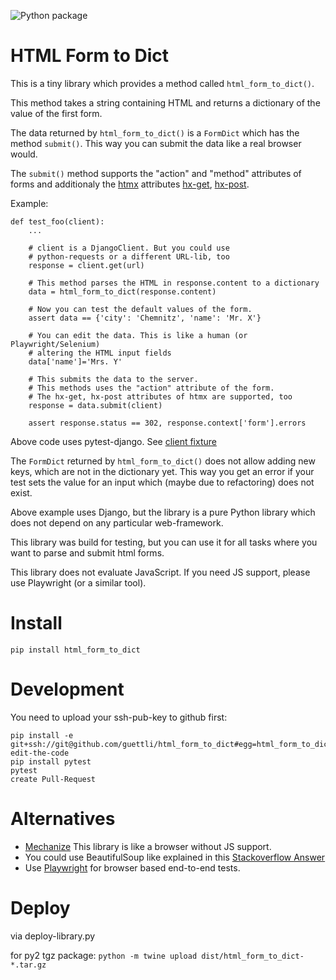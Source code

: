 
![Python package](https://github.com/guettli/html_form_to_dict/workflows/Python%20package/badge.svg)

# HTML Form to Dict

This is a tiny library which provides a method called `html_form_to_dict()`.

This method takes a string containing HTML and returns a dictionary of the value of the first form.

The data returned by `html_form_to_dict()` is a `FormDict` which has the method `submit()`. This way
you can submit the data like a real browser would.

The `submit()` method supports the "action" and "method" attributes of forms and additionaly the [htmx](//htmx.org) attributes [hx-get](https://htmx.org/attributes/hx-get/), [hx-post](https://htmx.org/attributes/hx-post/).

Example:

```
def test_foo(client):
    ...
    
    # client is a DjangoClient. But you could use
    # python-requests or a different URL-lib, too
    response = client.get(url)
    
    # This method parses the HTML in response.content to a dictionary
    data = html_form_to_dict(response.content)
    
    # Now you can test the default values of the form.
    assert data == {'city': 'Chemnitz', 'name': 'Mr. X'}
    
    # You can edit the data. This is like a human (or Playwright/Selenium)
    # altering the HTML input fields
    data['name']='Mrs. Y'
    
    # This submits the data to the server.
    # This methods uses the "action" attribute of the form.
    # The hx-get, hx-post attributes of htmx are supported, too
    response = data.submit(client)
    
    assert response.status == 302, response.context['form'].errors
```

Above code uses pytest-django. See [client fixture](https://pytest-django.readthedocs.io/en/latest/helpers.html#client-django-test-client)

The `FormDict` returned by `html_form_to_dict()` does not allow adding new
keys, which are not in the dictionary yet. This way you get an error if your
test sets the value for an input which (maybe due to refactoring) does not exist.

Above example uses Django, but the library is a pure Python library which does not depend on any
particular web-framework.

This library was build for testing, but you can use it for all tasks where you
want to parse and submit html forms.

This library does not evaluate JavaScript. If you need JS support, please use Playwright (or a similar tool).

# Install

```shell
pip install html_form_to_dict
```

# Development

You need to upload your ssh-pub-key to github first:

```shell
pip install -e git+ssh://git@github.com/guettli/html_form_to_dict#egg=html_form_to_dict
edit-the-code
pip install pytest
pytest
create Pull-Request
```

# Alternatives

* [Mechanize](https://mechanize.readthedocs.io/en/latest/) This library is like a browser without JS support.
* You could use BeautifulSoup like explained in this [Stackoverflow Answer](https://stackoverflow.com/a/65571001/633961)
* Use [Playwright](https://playwright.dev/) for browser based end-to-end tests.

# Deploy

via deploy-library.py

for py2 tgz package: `python -m twine upload dist/html_form_to_dict-*.tar.gz`

